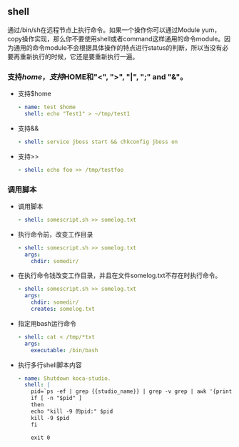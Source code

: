 ## shell

通过/bin/sh在远程节点上执行命令。如果一个操作你可以通过Module yum，copy操作实现，那么你不要使用shell或者command这样通用的命令module。因为通用的命令module不会根据具体操作的特点进行status的判断，所以当没有必要再重新执行的时候，它还是要重新执行一遍。

### 支持$home，支持$HOME和"<", ">", "|", ";" and "&"。
* 支持$home
  ```yaml
  - name: test $home
    shell: echo "Test1" > ~/tmp/test1
  ```
* 支持&&  
  ```  yaml
  - shell: service jboss start && chkconfig jboss on
  ```

* 支持>>
  ```yaml
  - shell: echo foo >> /tmp/testfoo
  ```

### 调用脚本

* 调用脚本
  ```yaml
  - shell: somescript.sh >> somelog.txt
  ```

* 执行命令前，改变工作目录

  ```yaml
  - shell: somescript.sh >> somelog.txt
    args:
      chdir: somedir/
  ```

* 在执行命令钱改变工作目录，并且在文件somelog.txt不存在时执行命令。

  ```yaml
  - shell: somescript.sh >> somelog.txt
    args:
      chdir: somedir/
      creates: somelog.txt
  ```

* 指定用bash运行命令

  ```yaml
  - shell: cat < /tmp/*txt
    args:
      executable: /bin/bash
  ```

- 执行多行shell脚本内容

  ```yaml
  - name: Shutdown koca-studio.
    shell: |
      pid=`ps -ef | grep {{studio_name}} | grep -v grep | awk '{print $2}'`
      if [ -n "$pid" ]
      then
      echo "kill -9 的pid:" $pid
      kill -9 $pid
      fi
  
      exit 0
  ```

